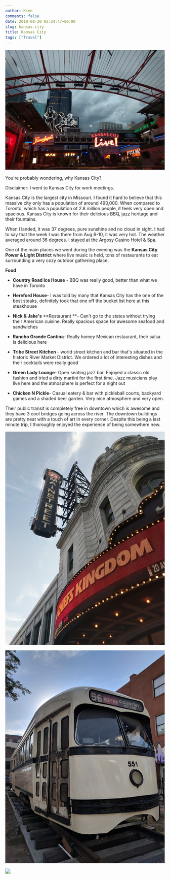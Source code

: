 ```yaml
---
author: Kien
comments: false
date: 2018-08-20 02:24:47+00:00
slug: kansas-city
title: Kansas City
tags: ["Travel"]
---
```


![](./kansas.jpg)

You're probably wondering, why Kansas City?

Disclaimer: I went to Kansas City for work meetings.

Kansas City is the largest city in Missouri. I found it hard to believe that this massive city only has a population of around 490,000. When compared to Toronto, which has a population of 2.8 million people, it feels very open and spacious. Kansas City is known for their delicious BBQ, jazz heritage and their fountains.

When I landed, it was 37 degrees, pure sunshine and no cloud in sight. I had to say that the week I was there from Aug 6-10, it was very hot. The weather averaged around 36 degrees. I stayed at the Argosy Casino Hotel & Spa.

One of the main places we went during the evening was the **Kansas City Power & Light District** where live music is held, tons of restaurants to eat surrounding a very cozy outdoor gathering place.

**Food**

- **Country Road Ice House** - BBQ was really good, better than what we have in Toronto

- **Hereford House**- I was told by many that Kansas City has the one of the best steaks, definitely took that one off the bucket list here at this steakhouse

- **Nick & Jake's** **Restaurant **- Can't go to the states without trying their American cuisine. Really spacious space for awesome seafood and sandwiches

- **Rancho Grande Cantina**- Really homey Mexican restaurant, their salsa is delicious here

- **Tribe Street Kitchen** - world street kitchen and bar that's situated in the historic River Market District. We ordered a lot of interesting dishes and their cocktails were really good

- **Green Lady Lounge**- Open seating jazz bar. Enjoyed a classic old fashion and tried a dirty martini for the first time. Jazz musicians play live here and the atmosphere is perfect for a night out

- **Chicken N Pickle**- Casual eatery & bar with pickleball courts, backyard games and a shaded beer garden. Very nice atmosphere and very open.

Their public transit is completely free in downtown which is awesome and they have 3 cool bridges going across the river. The downtown buildings are pretty neat with a touch of art in every corner. Despite this being a last minute trip, I thoroughly enjoyed the experience of being somewhere new.

![](./kingdom.jpg)

![](./bus.jpg)

![](./garbage.jpg)
